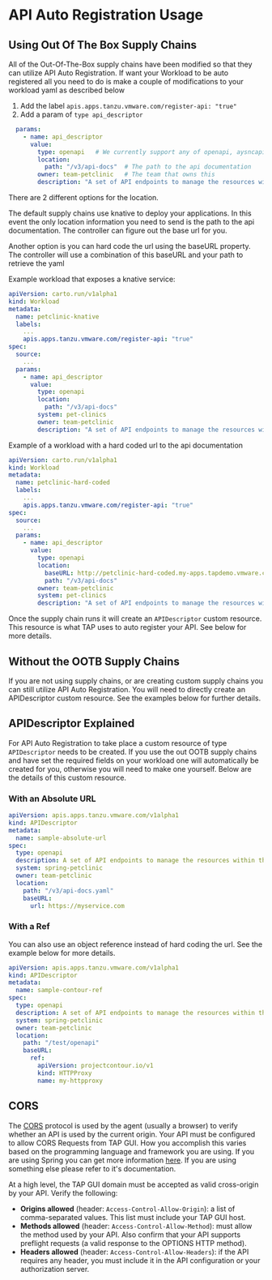 # API Auto Registration Usage

## <a id='usage'></a>Using Out Of The Box Supply Chains

All of the Out-Of-The-Box supply chains have been modified so that they can utilize API Auto Registration. If want your Workload to be auto registered all you need to do is make a couple of modifications to your workload yaml as described below

1. Add the label `apis.apps.tanzu.vmware.com/register-api: "true"`
1. Add a param of `type api_descriptor`

```yaml
  params:
    - name: api_descriptor
      value:
        type: openapi   # We currently support any of openapi, aysncapi, graphql, grpc
        location: 
          path: "/v3/api-docs"  # The path to the api documentation
        owner: team-petclinic   # The team that owns this
        description: "A set of API endpoints to manage the resources within the petclinic app."
```

There are 2 different options for the location. 

The default supply chains use knative to deploy your applications. In this event the only location information you need to send is the path to the api documentation. The controller can figure out the base url for you.

Another option is you can hard code the url using the baseURL property.  The controller will use a combination of this baseURL and your path to retrieve the yaml

Example workload that exposes a knative service:

```yaml
apiVersion: carto.run/v1alpha1
kind: Workload
metadata:
  name: petclinic-knative
  labels:
    ...
    apis.apps.tanzu.vmware.com/register-api: "true" 
spec:
  source:
    ...
  params:
    - name: api_descriptor
      value:
        type: openapi
        location: 
          path: "/v3/api-docs"
        system: pet-clinics  
        owner: team-petclinic
        description: "A set of API endpoints to manage the resources within the petclinic app."

```

Example of a workload with a hard coded url to the api documentation

```yaml
apiVersion: carto.run/v1alpha1
kind: Workload
metadata:
  name: petclinic-hard-coded
  labels:
    ...
    apis.apps.tanzu.vmware.com/register-api: "true"
spec:
  source:
    ...
  params:
    - name: api_descriptor
      value:
        type: openapi
        location: 
          baseURL: http://petclinic-hard-coded.my-apps.tapdemo.vmware.com/    
          path: "/v3/api-docs"
        owner: team-petclinic
        system: pet-clinics
        description: "A set of API endpoints to manage the resources within the petclinic app."
```

Once the supply chain runs it will create an `APIDescriptor` custom resource. This resource is what TAP uses to auto register your API. See below
for more details.

## <a id='without-supply-chain'></a>Without the OOTB Supply Chains
 If you are not using supply chains, or are creating custom supply chains you can still utilize API Auto Registration. You will need to directly create an APIDescriptor custom resource.  See the examples below for further details.

## <a id='api-descriptor'>APIDescriptor Explained</a>

For API Auto Registration to take place a custom resource of type `APIDescriptor` needs to be created. If you use the out OOTB supply chains and have set the required fields on your workload one will automatically be created for you, otherwise you will need to make one yourself.
Below are the details of this custom resource.

### <a id='absolute-url'></a>With an Absolute URL

```yaml
apiVersion: apis.apps.tanzu.vmware.com/v1alpha1
kind: APIDescriptor
metadata:
  name: sample-absolute-url
spec:
  type: openapi
  description: A set of API endpoints to manage the resources within the petclinic app.
  system: spring-petclinic
  owner: team-petclinic
  location:
    path: "/v3/api-docs.yaml"
    baseURL:
      url: https://myservice.com
```

### <a id='with-ref'></a>With a Ref

You can also use an object reference instead of hard coding the url. See the example below for more details.

```yaml
apiVersion: apis.apps.tanzu.vmware.com/v1alpha1
kind: APIDescriptor
metadata:
  name: sample-contour-ref
spec:
  type: openapi
  description: A set of API endpoints to manage the resources within the petclinic app.
  system: spring-petclinic
  owner: team-petclinic
  location:
    path: "/test/openapi"
    baseURL:
      ref:
        apiVersion: projectcontour.io/v1
        kind: HTTPProxy
        name: my-httpproxy

```

## <a id='cors'></a>CORS

The [CORS](https://fetch.spec.whatwg.org/#http-cors-protocol) protocol is used by the agent (usually a browser) to verify whether an API is used by the current origin. Your API must be configured to allow CORS Requests from TAP GUI. How you accomplish this varies based on the programming language and framework you are using. If you are using Spring you can get more information [here](https://spring.io/blog/2015/06/08/cors-support-in-spring-framework). If you are using something else please refer to it's documentation.

At a high level, the TAP GUI domain must be accepted as valid cross-origin by your API. Verify the following:

- **Origins allowed** (header: `Access-Control-Allow-Origin`): a list of comma-separated values. This list must include your TAP GUI host.
- **Methods allowed** (header: `Access-Control-Allow-Method`): must allow the method used by your API. Also confirm that your API supports preflight requests (a valid response to the OPTIONS HTTP method).
- **Headers allowed** (header: `Access-Control-Allow-Headers`): if the API requires any header, you must include it in the API configuration or your authorization server.
